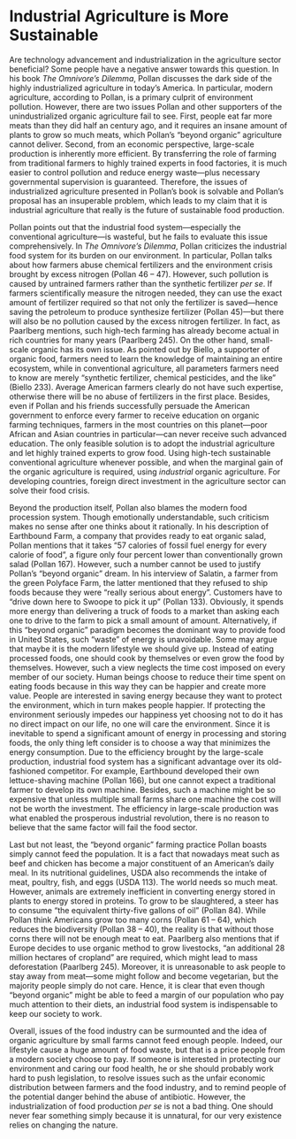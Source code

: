 # Industrial Agriculture is More Sustainable

Are technology advancement and industrialization in the agriculture sector beneficial? Some people have a negative answer towards this question. In his book _The Omnivore’s Dilemma_, Pollan discusses the dark side of the highly industrialized agriculture in today’s America. In particular, modern agriculture, according to Pollan, is a primary culprit of environment pollution. However, there are two issues Pollan and other supporters of the unindustrialized organic agriculture fail to see. First, people eat far more meats than they did half an century ago, and it requires an insane amount of plants to grow so much meats, which Pollan’s “beyond organic” agriculture cannot deliver. Second, from an economic perspective, large-scale production is inherently more efficient. By transferring the role of farming from traditional farmers to highly trained experts in food factories, it is much easier to control pollution and reduce energy waste—plus necessary governmental supervision is guaranteed. Therefore, the issues of industrialized agriculture presented in Pollan’s book is solvable and Pollan’s proposal has an insuperable problem, which leads to my claim that it is industrial agriculture that really is the future of sustainable food production.

Pollan points out that the industrial food system—especially the conventional agriculture—is wasteful, but he fails to evaluate this issue comprehensively.
In _The Omnivore’s Dilemma_, Pollan criticizes the industrial food system for its burden on our environment. In particular, Pollan talks about how farmers abuse chemical fertilizers and the environment crisis brought by excess nitrogen (Pollan 46 – 47). However, such pollution is caused by untrained farmers rather than the synthetic fertilizer _per se_. If farmers scientifically measure the nitrogen needed, they can use the exact amount of fertilizer required so that not only the fertilizer is saved—hence saving the petroleum to produce synthesize fertilizer (Pollan 45)—but there will also be no pollution caused by the excess nitrogen fertilizer. In fact, as Paarlberg mentions, such high-tech farming has already become actual in rich countries for many years (Paarlberg 245). On the other hand, small-scale organic has its own issue. As pointed out by Biello, a supporter of organic food, farmers need to learn the knowledge of maintaining an entire ecosystem, while in conventional agriculture, all parameters farmers need to know are merely “synthetic fertilizer, chemical pesticides, and the like” (Biello 233). Average American farmers clearly do not have such expertise, otherwise there will be no abuse of fertilizers in the first place. Besides, even if Pollan and his friends successfully persuade the American government to enforce every farmer to receive education on organic farming techniques, farmers in the most countries on this planet—poor African and Asian countries in particular—can never receive such advanced education. The only feasible solution is to adopt the industrial agriculture and let highly trained experts to grow food. Using high-tech sustainable conventional agriculture whenever possible, and when the marginal gain of the organic agriculture is required, using _industrial_ organic agriculture. For developing countries, foreign direct investment in the agriculture sector can solve their food crisis.

Beyond the production itself, Pollan also blames the modern food procession system. Though emotionally understandable, such criticism makes no sense after one thinks about it rationally. In his description of Earthbound Farm, a company that provides ready to eat organic salad, Pollan mentions that it takes “57 calories of fossil fuel energy for every calorie of food”, a figure only four percent lower than conventionally grown salad (Pollan 167). However, such a number cannot be used to justify Pollan’s “beyond organic” dream. In his interview of Salatin, a farmer from the green Polyface Farm, the latter mentioned that they refused to ship foods because they were “really serious about energy”. Customers have to “drive down here to Swoope to pick it up” (Pollan 133). Obviously, it spends more energy than delivering a truck of foods to a market than asking each one to drive to the farm to pick a small amount of amount. Alternatively, if this “beyond organic” paradigm becomes the dominant way to provide food in United States, such “waste” of energy is unavoidable. Some may argue that maybe it is the modern lifestyle we should give up. Instead of eating processed foods, one should cook by themselves or even grow the food by themselves. However, such a view neglects the time cost imposed on every member of our society. Human beings choose to reduce their time spent on eating foods because in this way they can be happier and create more value. People are interested in saving energy because they want to protect the environment, which in turn makes people happier. If protecting the environment seriously impedes our happiness yet choosing not to do it has no direct impact on our life, no one will care the environment. Since it is inevitable to spend a significant amount of energy in processing and storing foods, the only thing left consider is to choose a way that minimizes the energy consumption. Due to the efficiency brought by the large-scale production, industrial food system has a significant advantage over its old-fashioned competitor. For example, Earthbound developed their own lettuce-shaving machine (Pollan 166), but one cannot expect a traditional farmer to develop its own machine. Besides, such a machine might be so expensive that unless multiple small farms share one machine the cost will not be worth the investment. The efficiency in large-scale production was what enabled the prosperous industrial revolution, there is no reason to believe that the same factor will fail the food sector.

Last but not least, the “beyond organic” farming practice Pollan boasts simply cannot feed the population. It is a fact that nowadays meat such as beef and chicken has become a major constituent of an American’s daily meal. In its nutritional guidelines, USDA also recommends the intake of meat, poultry, fish, and eggs (USDA 113). The world needs so much meat. However, animals are extremely inefficient in converting energy stored in plants to energy stored in proteins. To grow to be slaughtered, a steer has to consume “the equivalent thirty-five gallons of oil” (Pollan 84). While Pollan think Americans grow too many corns (Pollan 61 – 64), which reduces the biodiversity (Pollan 38 – 40), the reality is that without those corns there will not be enough meat to eat. Paarlberg also mentions that if Europe decides to use organic method to grow livestocks, “an additional 28 million hectares of cropland” are required, which might lead to mass deforestation (Paarlberg 245). Moreover, it is unreasonable to ask people to stay away from meat—some might follow and become vegetarian, but the majority people simply do not care. Hence, it is clear that even though “beyond organic” might be able to feed a margin of our population who pay much attention to their diets, an industrial food system is indispensable to keep our society to work.

Overall, issues of the food industry can be surmounted and the idea of organic agriculture by small farms cannot feed enough people. Indeed, our lifestyle cause a huge amount of food waste, but that is a price people from a modern society choose to pay. If someone is interested in protecting our environment and caring our food health, he or she should probably work hard to push legislation, to resolve issues such as the unfair economic distribution between farmers and the food industry, and to remind people of the potential danger behind the abuse of antibiotic. However, the industrialization of food production _per se_ is not a bad thing. One should never fear something simply because it is unnatural, for our very existence relies on changing the nature.

